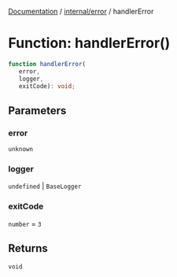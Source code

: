 [Documentation](../../../index.md) / [internal/error](../index.md) / handlerError

# Function: handlerError()

```ts
function handlerError(
   error, 
   logger, 
   exitCode): void;
```

## Parameters

### error

`unknown`

### logger

`undefined` | `BaseLogger`

### exitCode

`number` = `3`

## Returns

`void`
